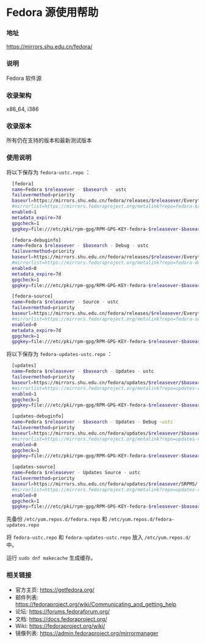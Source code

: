 # Fedora 源使用帮助


### 地址

https://mirrors.shu.edu.cn/fedora/

### 说明


Fedora 软件源

### 收录架构


x86_64, i386

### 收录版本


所有仍在支持的版本和最新测试版本

### 使用说明

将以下保存为 `fedora-ustc.repo` ：

```bash
  [fedora] 
  name=Fedora $releasever - $basearch - ustc
  failovermethod=priority 
  baseurl=https://mirrors.shu.edu.cn/fedora/releases/$releasever/Everything/$basearch/os/ 
  #mirrorlist=https://mirrors.fedoraproject.org/metalink?repo=fedora-$releasever&arch=$basearch 
  enabled=1 
  metadata_expire=7d 
  gpgcheck=1 
  gpgkey=file:///etc/pki/rpm-gpg/RPM-GPG-KEY-fedora-$releasever-$basearch

  [fedora-debuginfo] 
  name=Fedora $releasever - $basearch - Debug - ustc
  failovermethod=priority 
  baseurl=https://mirrors.shu.edu.cn/fedora/releases/$releasever/Everything/$basearch/debug/ 
  #mirrorlist=https://mirrors.fedoraproject.org/metalink?repo=fedora-debug-$releasever&arch=$basearch 
  enabled=0 
  metadata_expire=7d 
  gpgcheck=1
  gpgkey=file:///etc/pki/rpm-gpg/RPM-GPG-KEY-fedora-$releasever-$basearch

  [fedora-source] 
  name=Fedora $releasever - Source - ustc
  failovermethod=priority 
  baseurl=https://mirrors.shu.edu.cn/fedora/releases/$releasever/Everything/source/SRPMS/ 
  #mirrorlist=https://mirrors.fedoraproject.org/metalink?repo=fedora-source-$releasever&arch=$basearch 
  enabled=0 
  metadata_expire=7d 
  gpgcheck=1 
  gpgkey=file:///etc/pki/rpm-gpg/RPM-GPG-KEY-fedora-$releasever-$basearch
```

将以下保存为 `fedora-updates-ustc.repo` ：

```bash
  [updates]
  name=Fedora $releasever - $basearch - Updates - ustc
  failovermethod=priority 
  baseurl=https://mirrors.shu.edu.cn/fedora/updates/$releasever/$basearch/ 
  #mirrorlist=https://mirrors.fedoraproject.org/metalink?repo=updates-released-f$releasever&arch=$basearch 
  enabled=1 
  gpgcheck=1 
  gpgkey=file:///etc/pki/rpm-gpg/RPM-GPG-KEY-fedora-$releasever-$basearch

  [updates-debuginfo] 
  name=Fedora $releasever - $basearch - Updates - Debug -ustc
  failovermethod=priority 
  baseurl=https://mirrors.shu.edu.cn/fedora/updates/$releasever/$basearch/debug/ 
  #mirrorlist=https://mirrors.fedoraproject.org/metalink?repo=updates-released-debug-f$releasever&arch=$basearch 
  enabled=0 
  gpgcheck=1 
  gpgkey=file:///etc/pki/rpm-gpg/RPM-GPG-KEY-fedora-$releasever-$basearch

  [updates-source] 
  name=Fedora $releasever - Updates Source - ustc
  failovermethod=priority 
  baseurl=https://mirrors.shu.edu.cn/fedora/updates/$releasever/SRPMS/ 
  #mirrorlist=https://mirrors.fedoraproject.org/metalink?repo=updates-released-source-f$releasever&arch=$basearch 
  enabled=0 
  gpgcheck=1 
  gpgkey=file:///etc/pki/rpm-gpg/RPM-GPG-KEY-fedora-$releasever-$basearch 
 ```

先备份 `/etc/yum.repos.d/fedora.repo` 和 `/etc/yum.repos.d/fedora-updates.repo`

将 `fedora-ustc.repo` 和 `fedora-updates-ustc.repo` 放入 `/etc/yum.repos.d/` 中。

运行 `sudo dnf makecache` 生成缓存。

### 相关链接

- 官方主页: https://getfedora.org/
- 邮件列表: https://fedoraproject.org/wiki/Communicating_and_getting_help
- 论坛: https://forums.fedoraforum.org/
- 文档: https://docs.fedoraproject.org/
- Wiki: https://fedoraproject.org/wiki/
- 镜像列表: https://admin.fedoraproject.org/mirrormanager